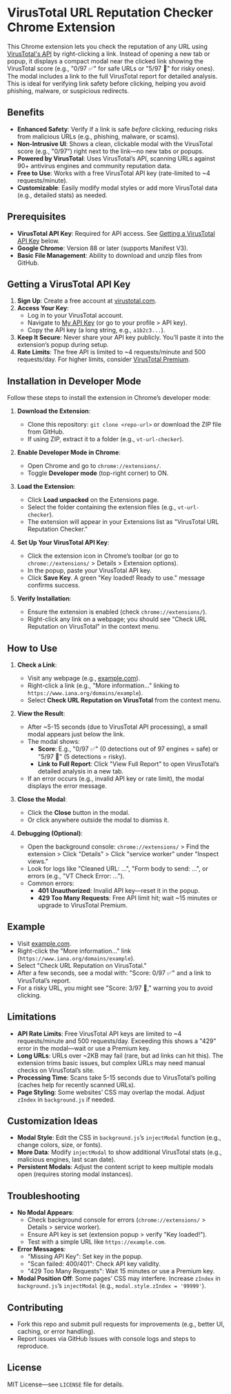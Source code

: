# VirusTotal URL Reputation Checker Chrome Extension

This Chrome extension lets you check the reputation of any URL using [VirusTotal's API](https://developers.virustotal.com/v3.0/reference) by right-clicking a link. Instead of opening a new tab or popup, it displays a compact modal near the clicked link showing the VirusTotal score (e.g., "0/97 ✅" for safe URLs or "5/97 🚨" for risky ones). The modal includes a link to the full VirusTotal report for detailed analysis. This is ideal for verifying link safety before clicking, helping you avoid phishing, malware, or suspicious redirects.

## Benefits
- **Enhanced Safety**: Verify if a link is safe *before* clicking, reducing risks from malicious URLs (e.g., phishing, malware, or scams).
- **Non-Intrusive UI**: Shows a clean, clickable modal with the VirusTotal score (e.g., "0/97") right next to the link—no new tabs or popups.
- **Powered by VirusTotal**: Uses VirusTotal’s API, scanning URLs against 90+ antivirus engines and community reputation data.
- **Free to Use**: Works with a free VirusTotal API key (rate-limited to ~4 requests/minute).
- **Customizable**: Easily modify modal styles or add more VirusTotal data (e.g., detailed stats) as needed.

## Prerequisites
- **VirusTotal API Key**: Required for API access. See [Getting a VirusTotal API Key](#getting-a-virustotal-api-key) below.
- **Google Chrome**: Version 88 or later (supports Manifest V3).
- **Basic File Management**: Ability to download and unzip files from GitHub.

## Getting a VirusTotal API Key
1. **Sign Up**: Create a free account at [virustotal.com](https://www.virustotal.com/gui/join-us).
2. **Access Your Key**:
   - Log in to your VirusTotal account.
   - Navigate to [My API Key](https://www.virustotal.com/gui/my-apikey) (or go to your profile > API key).
   - Copy the API key (a long string, e.g., `a1b2c3...`).
3. **Keep It Secure**: Never share your API key publicly. You’ll paste it into the extension’s popup during setup.
4. **Rate Limits**: The free API is limited to ~4 requests/minute and 500 requests/day. For higher limits, consider [VirusTotal Premium](https://www.virustotal.com/gui/premium-services).

## Installation in Developer Mode
Follow these steps to install the extension in Chrome’s developer mode:

1. **Download the Extension**:
   - Clone this repository: `git clone <repo-url>` or download the ZIP file from GitHub.
   - If using ZIP, extract it to a folder (e.g., `vt-url-checker`).

2. **Enable Developer Mode in Chrome**:
   - Open Chrome and go to `chrome://extensions/`.
   - Toggle **Developer mode** (top-right corner) to ON.

3. **Load the Extension**:
   - Click **Load unpacked** on the Extensions page.
   - Select the folder containing the extension files (e.g., `vt-url-checker`).
   - The extension will appear in your Extensions list as "VirusTotal URL Reputation Checker."

4. **Set Up Your VirusTotal API Key**:
   - Click the extension icon in Chrome’s toolbar (or go to `chrome://extensions/` > Details > Extension options).
   - In the popup, paste your VirusTotal API key.
   - Click **Save Key**. A green "Key loaded! Ready to use." message confirms success.

5. **Verify Installation**:
   - Ensure the extension is enabled (check `chrome://extensions/`).
   - Right-click any link on a webpage; you should see "Check URL Reputation on VirusTotal" in the context menu.

## How to Use
1. **Check a Link**:
   - Visit any webpage (e.g., [example.com](https://example.com)).
   - Right-click a link (e.g., "More information..." linking to `https://www.iana.org/domains/example`).
   - Select **Check URL Reputation on VirusTotal** from the context menu.

2. **View the Result**:
   - After ~5-15 seconds (due to VirusTotal API processing), a small modal appears just below the link.
   - The modal shows:
     - **Score**: E.g., "0/97 ✅" (0 detections out of 97 engines = safe) or "5/97 🚨" (5 detections = risky).
     - **Link to Full Report**: Click "View Full Report" to open VirusTotal’s detailed analysis in a new tab.
   - If an error occurs (e.g., invalid API key or rate limit), the modal displays the error message.

3. **Close the Modal**:
   - Click the **Close** button in the modal.
   - Or click anywhere outside the modal to dismiss it.

4. **Debugging (Optional)**:
   - Open the background console: `chrome://extensions/` > Find the extension > Click "Details" > Click "service worker" under "Inspect views."
   - Look for logs like "Cleaned URL: ...", "Form body to send: ...", or errors (e.g., "VT Check Error: ...").
   - Common errors:
     - **401 Unauthorized**: Invalid API key—reset it in the popup.
     - **429 Too Many Requests**: Free API limit hit; wait ~15 minutes or upgrade to VirusTotal Premium.

## Example
- Visit [example.com](https://example.com).
- Right-click the "More information..." link (`https://www.iana.org/domains/example`).
- Select "Check URL Reputation on VirusTotal."
- After a few seconds, see a modal with: "Score: 0/97 ✅" and a link to VirusTotal’s report.
- For a risky URL, you might see "Score: 3/97 🚨," warning you to avoid clicking.

## Limitations
- **API Rate Limits**: Free VirusTotal API keys are limited to ~4 requests/minute and 500 requests/day. Exceeding this shows a "429" error in the modal—wait or use a Premium key.
- **Long URLs**: URLs over ~2KB may fail (rare, but ad links can hit this). The extension trims basic issues, but complex URLs may need manual checks on VirusTotal’s site.
- **Processing Time**: Scans take 5-15 seconds due to VirusTotal’s polling (caches help for recently scanned URLs).
- **Page Styling**: Some websites’ CSS may overlap the modal. Adjust `zIndex` in `background.js` if needed.

## Customization Ideas
- **Modal Style**: Edit the CSS in `background.js`’s `injectModal` function (e.g., change colors, size, or fonts).
- **More Data**: Modify `injectModal` to show additional VirusTotal stats (e.g., malicious engines, last scan date).
- **Persistent Modals**: Adjust the content script to keep multiple modals open (requires storing modal instances).

## Troubleshooting
- **No Modal Appears**:
  - Check background console for errors (`chrome://extensions/` > Details > service worker).
  - Ensure API key is set (extension popup > verify "Key loaded!").
  - Test with a simple URL like `https://example.com`.
- **Error Messages**:
  - "Missing API Key": Set key in the popup.
  - "Scan failed: 400/401": Check API key validity.
  - "429 Too Many Requests": Wait 15 minutes or use a Premium key.
- **Modal Position Off**: Some pages’ CSS may interfere. Increase `zIndex` in `background.js`’s `injectModal` (e.g., `modal.style.zIndex = '99999'`).

## Contributing
- Fork this repo and submit pull requests for improvements (e.g., better UI, caching, or error handling).
- Report issues via GitHub Issues with console logs and steps to reproduce.

## License
MIT License—see `LICENSE` file for details.